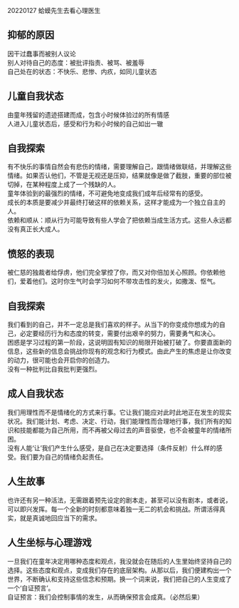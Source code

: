 20220127
蛤蟆先生去看心理医生

## 抑郁的原因
因干过蠢事而被别人议论  
别人对待自己的态度：被批评指责、被骂、被羞辱  
自己处在的状态：不快乐、悲惨、内疚，如同儿童状态  

## 儿童自我状态
由童年残留的遗迹搭建而成，包含小时候体验过的所有情感  
人进入儿童状态后，感受和行为和小时候的自己如出一辙  

## 自我探索
有不快乐的事情自然会有悲伤的情绪，需要理解自己，跟情绪做联结，并理解这些情绪。如果否认他们，不管是无视还是压抑，结果就像是做了截肢，重要的部位被切掉，在某种程度上成了一个残缺的人。  
童年体验到的最强烈的情绪，不可避免地变成我们成年后经常有的感受。  
成长的本质是要减少并最终打破这样的依赖关系，这样才能成为一个独立自主的人。  
依赖和顺从：顺从行为可能导致有些人学会了把依赖当成生活方式。这些人永远都没有真正长大成人。  

## 愤怒的表现
被仁慈的独裁者给俘虏，他们完全掌控了你，而又对你倍加关心照顾。你依赖他们，爱着他们。这时你生气时会学习如何不带攻击性的发火，如撒泼、怄气。  

## 自我探索
 我们看到的自己，并不一定总是我们喜欢的样子。从当下的你变成你想成为的自己，必定要经历行为和态度的转变，需要付出艰辛的努力，需要勇气和决心。  
 困惑是学习过程的第一阶段，这说明固有知识的局限开始被打破了。你要直面新的信息，这些新的信息会挑战你现有的观念和行为模式。由此产生的焦虑是让你改变的动力，很可能也会开启你的创造力。  
 没有一种批判比自我批判更强烈。  
 
 ## 成人自我状态
我们用理性而不是情绪化的方式来行事。它让我们能应对此时此地正在发生的现实状况。我们能计划、考虑、决定、行动，我们能理性而合理地行事，我们所有的知识和技能都能为自己所用，而不再被父母过去的声音驱使，也不会被童年的情绪所困。  
没有人能‘让’我们产生什么感受，是自己在决定要选择（条件反射）什么样的感受。我们要为自己的情绪负起责任。  

## 人生故事
也许还有另一种活法，无需跟着预先设定的剧本走，甚至可以没有剧本，或者说，可以即兴发挥。每一个全新的时刻都意味着独一无二的机会和挑战。所谓活得真实，就是真诚地回应当下的需求。

## 人生坐标与心理游戏
一旦我们在童年决定用哪种态度和观点，我没就会在随后的人生里始终坚持自己的选择。这些态度和观点，变成我们存在的底层架构。从那以后，我们便建构出一个世界，不断确认和支持这些信念和预期。换一个词来说，我们把自己的人生变成了一个‘自证预言’。  
自证预言：我们会控制事情的发生，从而确保预言会成真。（必然后果）  


